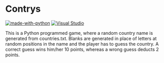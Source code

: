 # Contrys

[![made-with-python](https://img.shields.io/badge/Made%20with-Python-1f425f.svg)](https://www.python.org/) [![Visual Studio](https://badgen.net/badge/icon/visualstudio?icon=visualstudio&label)](https://visualstudio.microsoft.com)


This is a Python programmed game, where a random country name is generated from countries.txt. 
Blanks are generated in place of letters at random positions in the name and the player has to guess the country.
A correct guess wins him/her 10 points, whereas a wrong guess deducts 2 points.
